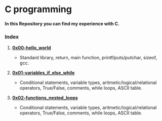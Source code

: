 # C programming  
#### In this Repository you can find my experience with C.  
### Index  

1. [**0x00-hello_world**](https://github.com/Joanfa7/holbertonschool-low_level_programming/tree/main/0x00-hello_world)  
	* Standard library, return, main function, printf/puts/putchar, sizeof, gcc.  

2. [**0x01-variables_if_else_while**](https://github.com/Joanfa7/holbertonschool-low_level_programming/tree/main/0x01-variables_if_else_while)
	* Conditional statements, variable types, aritmetic/logical/relational operators, True/False, comments, while loops, ASCII table.  

3. [**0x02-functions_nested_loops**](https://github.com/Joanfa7/holbertonschool-low_level_programming/tree/main/0x02-functions_nested_loops)
	* Conditional statements, variable types, aritmetic/logical/relational operators, True/False, comments, while loops, ASCII table.  

